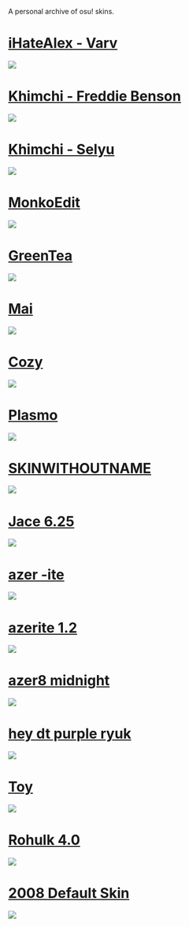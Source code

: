 A personal archive of osu! skins.
<!-- 
# []()
![]()
-->

# [iHateAlex - Varv](https://ihatealex.s-ul.eu/H9TMr6HO)
![](images/aristia.webp)

# [Khimchi - Freddie Benson](https://ihatealex.s-ul.eu/RmJrSRRI)
![](images/freddiebenson.webp)

# [Khimchi - Selyu](https://ihatealex.s-ul.eu/dCGo9VCl)
![](images/selyu.webp)

# [MonkoEdit](https://ihatealex.s-ul.eu/waz4g7x9)
![](images/monkoedit.webp)

# [GreenTea](https://ihatealex.s-ul.eu/0tS3XgMF)
![](images/greentea.webp)

# [Mai](https://ihatealex.s-ul.eu/Oxmp608q)
![](images/mai.webp)

# [Cozy](https://ihatealex.s-ul.eu/BpRHsh1g)
![](images/cozy.webp)

# [Plasmo](https://ihatealex.s-ul.eu/726STfBo)
![](images/plasmo.webp)

# [SKINWITHOUTNAME](https://ihatealex.s-ul.eu/fLnMBeO8)
![](images/skinwithoutname.webp)

# [Jace 6.25](https://ihatealex.s-ul.eu/vY7UqxrZ)
![](images/jace.webp)

# [azer -ite](https://ihatealex.s-ul.eu/CVvWuBb4)
![](images/azer-ite.webp)

# [azerite 1.2](https://ihatealex.s-ul.eu/BB4bBr9Q)
![](images/osuplayer84.webp)

# [azer8 midnight](https://ihatealex.s-ul.eu/KXlnO2YL)
![](images/midnightv8.webp)

# [hey dt purple ryuk](https://ihatealex.s-ul.eu/WLnKTrzP)
![](images/dtpurple.webp)

# [Toy](https://ihatealex.s-ul.eu/M92fKqZA)
![](images/toy.webp)

# [Rohulk 4.0](https://ihatealex.s-ul.eu/P6R7cGKd)
![](images/rohulk.webp)

# [2008 Default Skin](https://ihatealex.s-ul.eu/pEuOmEzR)
![](images/2008default.webp)

